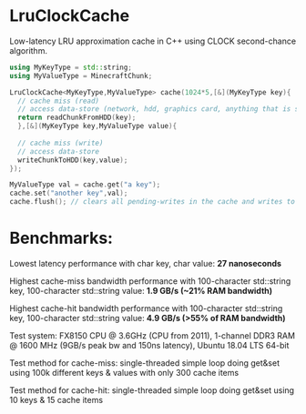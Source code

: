 # LruClockCache
Low-latency LRU approximation cache in C++ using CLOCK second-chance algorithm.
```CPP
using MyKeyType = std::string;
using MyValueType = MinecraftChunk;

LruClockCache<MyKeyType,MyValueType> cache(1024*5,[&](MyKeyType key){ 
  // cache miss (read)
  // access data-store (network, hdd, graphics card, anything that is slower than RAM or higher-latency than RAM-latency x2)
  return readChunkFromHDD(key);
  },[&](MyKeyType key,MyValueType value){ 
  
  // cache miss (write)
  // access data-store
  writeChunkToHDD(key,value);
});

MyValueType val = cache.get("a key");
cache.set("another key",val);
cache.flush(); // clears all pending-writes in the cache and writes to backing-store
```

# Benchmarks:
Lowest latency performance with char key, char value: <b>27 nanoseconds</b>

Highest cache-miss bandwidth performance with 100-character std::string key, 100-character std::string value: <b>1.9 GB/s (~21% RAM bandwidth)</b>

Highest cache-hit bandwidth performance with 100-character std::string key, 100-character std::string value: <b>4.9 GB/s (>55% of RAM bandwidth)</b>

Test system: FX8150 CPU @ 3.6GHz (CPU from 2011), 1-channel DDR3 RAM @ 1600 MHz (9GB/s peak bw and 150ns latency), Ubuntu 18.04 LTS 64-bit

Test method for cache-miss: single-threaded simple loop doing get&set using 100k different keys & values with only 300 cache items

Test method for cache-hit: single-threaded simple loop doing get&set using 10 keys & 15 cache items
